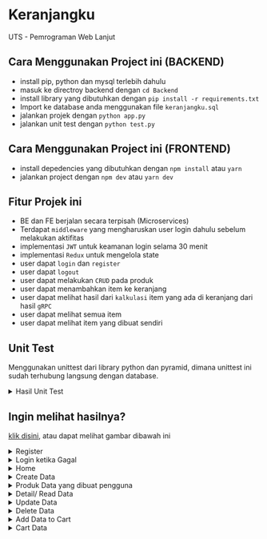 # Keranjangku
UTS - Pemrograman Web Lanjut

## Cara Menggunakan Project ini (BACKEND)
- install pip, python dan mysql terlebih dahulu
- masuk ke directroy backend dengan `cd Backend`
- install library yang dibutuhkan dengan `pip install -r requirements.txt`
- Import ke database anda menggunakan file `keranjangku.sql`
- jalankan projek dengan `python app.py`
- jalankan unit test dengan `python test.py`

## Cara Menggunakan Project ini (FRONTEND)
- install depedencies yang dibutuhkan dengan `npm install` atau `yarn`
- jalankan project dengan `npm dev` atau `yarn dev`

## Fitur Projek ini
- BE dan FE berjalan secara terpisah (Microservices)
- Terdapat `middleware` yang mengharuskan user login dahulu sebelum melakukan aktifitas
- implementasi `JWT` untuk keamanan login selama 30 menit
- implementasi `Redux` untuk mengelola state
- user dapat `login` dan `register`
- user dapat `logout`
- user dapat melakukan `CRUD` pada produk
- user dapat menambahkan item ke keranjang
- user dapat melihat hasil dari `kalkulasi` item yang ada di keranjang dari hasil `gRPC`
- user dapat melihat semua item
- user dapat melihat item yang dibuat sendiri

## Unit Test
Menggunakan unittest dari library python dan pyramid, dimana unittest ini sudah terhubung langsung dengan database.
<details>
<summary>Hasil Unit Test</summary>

![Root](doc/test.png)

</details>

## Ingin melihat hasilnya?
[klik disini](http://rynern.my.id), atau dapat melihat gambar dibawah ini

<details>
<summary>Register</summary>

![Root](doc/regis.png)

</details>

<details>
<summary>Login ketika Gagal</summary>

![Register](doc/login-fail.png)

</details>

<details>
<summary>Home</summary>

![Login](doc/home.png)

</details>

<details>
<summary>Create Data</summary>

![Home](doc/create.png)

</details>

<details>
<summary>Produk Data yang dibuat pengguna</summary>

![Home](doc/produk.png)

</details>

<details>
<summary>Detail/ Read Data</summary>

![Create](doc/detail.png)

</details>

<details>
<summary>Update Data</summary>

![Update](doc/update.png)

</details>

<details>
<summary>Delete Data</summary>

![Delete](doc/delete.png)

</details>

<details>
<summary>Add Data to Cart</summary>

![Delete](doc/add.png)

</details>

<details>
<summary>Cart Data</summary>

![Delete](doc/cart.png)

</details>
